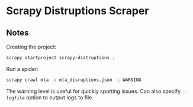 # Scrapy Distruptions Scraper

## Notes

Creating the project:

```bash
scrapy startproject scrapy-distruptions .
```


Run a spider:

```bash
scrapy crawl mta -o mta_disruptions.json -L WARNING
```

The warning level is useful for quickly spotting issues.
Can also specify `--logfile` option to output logs to file.